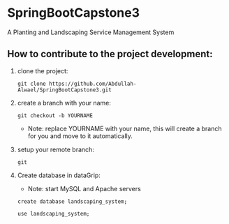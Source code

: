 # SpringBootCapstone3
A Planting and Landscaping Service Management System

## How to contribute to the project development:
1. clone the project:

   `git clone https://github.com/Abdullah-Alwael/SpringBootCapstone3.git`

2. create a branch with your name:

   `git checkout -b YOURNAME`

   - Note: replace YOURNAME with your name, this will create a branch for you and move to it automatically.

3. setup your remote branch:

   `git `

4. Create database in dataGrip:
    - Note: start MySQL and Apache servers

   `create database landscaping_system;`

   `use landscaping_system;`
